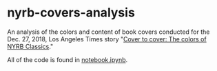 # nyrb-covers-analysis

An analysis of the colors and content of book covers conducted for the Dec. 27, 2018, Los Angeles Times story "[Cover to cover: The colors of NYRB Classics](http://www.latimes.com/projects/la-et-jc-nyrb-covers/)."

All of the code is found in [notebook.ipynb](notebook.ipynb).